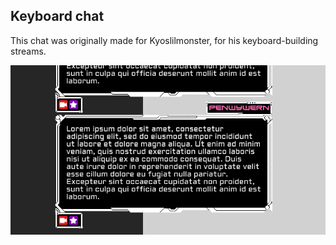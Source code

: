 ## Keyboard chat

This chat was originally made for Kyoslilmonster, for his keyboard-building streams.

![Showcase](https://raw.githubusercontent.com/Penwy/css-chatboxes/main/keyboard/assets/demo.png)
